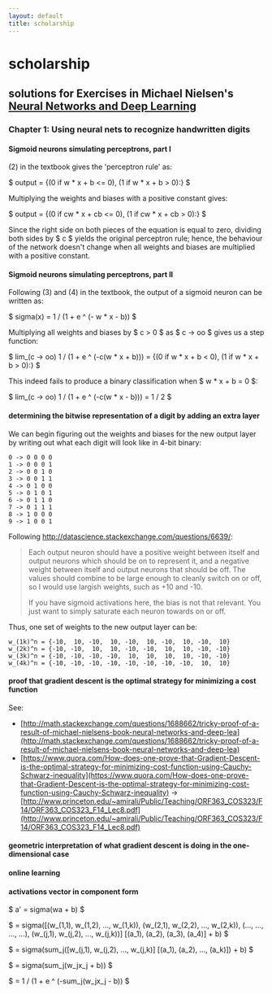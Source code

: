 ```yaml
---
layout: default
title: scholarship
---
```


# scholarship

## solutions for Exercises in Michael Nielsen's [Neural Networks and Deep Learning](http://neuralnetworksanddeeplearning.com/)

### Chapter 1: Using neural nets to recognize handwritten digits
      
#### Sigmoid neurons simulating perceptrons, part I
      
(2) in the textbook gives the 'perceptron rule' as:

$ output = {(0 if w * x + b <= 0), (1 if w * x + b > 0):} $

Multiplying the weights and biases with a positive constant gives:

$ output = {(0 if cw * x + cb <= 0), (1 if cw * x + cb > 0):} $

Since the right side on both pieces of the equation is equal to zero, dividing both sides by $ c $ yields the original perceptron rule; hence, the behaviour of the network doesn't change when all weights and biases are multiplied with a positive constant.

#### Sigmoid neurons simulating perceptrons, part II 

Following (3) and (4) in the textbook, the output of a sigmoid neuron can be written as:

$ sigma(x) = 1 / (1 + e ^ (- w * x - b)) $

Multiplying all weights and biases by $ c > 0 $ as $ c -> oo $ gives us a step function:

$ lim_(c -> oo) 1 / (1 + e ^ (-c(w * x + b))) = {(0 if w * x + b < 0), (1 if w * x + b > 0):} $

This indeed fails to produce a binary classification when $ w * x + b = 0 $:

$ lim_(c -> oo) 1 / (1 + e ^ (-c(w * x - b))) = 1 / 2 $

#### determining the bitwise representation of a digit by adding an extra layer

We can begin figuring out the weights and biases for the new output layer by writing out what each digit will look like in 4-bit binary:

    0 -> 0 0 0 0
    1 -> 0 0 0 1
    2 -> 0 0 1 0
    3 -> 0 0 1 1
    4 -> 0 1 0 0
    5 -> 0 1 0 1
    6 -> 0 1 1 0
    7 -> 0 1 1 1
    8 -> 1 0 0 0
    9 -> 1 0 0 1

Following http://datascience.stackexchange.com/questions/6639/:

> Each output neuron should have a positive weight between itself and output neurons which should be on to represent it, and a negative weight between itself and output neurons that should be off. The values should combine to be large enough to cleanly switch on or off, so I would use largish weights, such as +10 and -10.
>
> If you have sigmoid activations here, the bias is not that relevant. You just want to simply saturate each neuron towards on or off.

Thus, one set of weights to the new output layer can be:

    w_(1k)^n = {-10,  10, -10,  10, -10,  10, -10,  10, -10,  10}
    w_(2k)^n = {-10, -10,  10,  10, -10, -10,  10,  10, -10, -10}
    w_(3k)^n = {-10, -10, -10, -10,  10,  10,  10,  10, -10, -10}
    w_(4k)^n = {-10, -10, -10, -10, -10, -10, -10, -10,  10,  10}
    
    
#### proof that gradient descent is the optimal strategy for minimizing a cost function

See:

- [http://math.stackexchange.com/questions/1688662/tricky-proof-of-a-result-of-michael-nielsens-book-neural-networks-and-deep-lea](http://math.stackexchange.com/questions/1688662/tricky-proof-of-a-result-of-michael-nielsens-book-neural-networks-and-deep-lea)
- [https://www.quora.com/How-does-one-prove-that-Gradient-Descent-is-the-optimal-strategy-for-minimizing-cost-function-using-Cauchy-Schwarz-inequality](https://www.quora.com/How-does-one-prove-that-Gradient-Descent-is-the-optimal-strategy-for-minimizing-cost-function-using-Cauchy-Schwarz-inequality) -> [http://www.princeton.edu/~amirali/Public/Teaching/ORF363_COS323/F14/ORF363_COS323_F14_Lec8.pdf](http://www.princeton.edu/~amirali/Public/Teaching/ORF363_COS323/F14/ORF363_COS323_F14_Lec8.pdf)

#### geometric interpretation of what gradient descent is doing in the one-dimensional case

#### online learning

#### activations vector in component form

$ a' = sigma(wa + b) $

$ = sigma([(w_(1,1), w_(1,2), ..., w_(1,k)), (w_(2,1), w_(2,2), ..., w_(2,k)), (..., ..., ..., ...), (w_(j,1), w_(j,2), ..., w_(j,k))] [(a_1), (a_2), (a_3), (a_4)] + b) $

$ = sigma(sum_j([w_(j,1), w_(j,2), ..., w_(j,k)] [(a_1), (a_2), ..., (a_k)]) + b) $

$ = sigma(sum_j(w_jx_j + b)) $

$ = 1 / (1 + e ^ (-sum_j(w_jx_j - b)) $

<script type="text/x-mathjax-config">
  MathJax.Hub.Config({
    asciimath2jax: {
      delimiters: [ ['$','$'] ]
    },
  });
</script>
<script type="text/javascript" async src="https://cdn.mathjax.org/mathjax/latest/MathJax.js?config=AM_HTMLorMML"></script>
